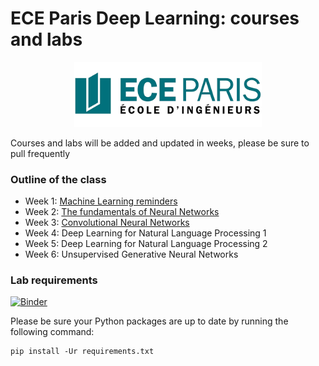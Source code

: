 # ECE Paris Deep Learning: courses and labs

<p style="text-align: center">
<a href="http://www.ece.fr/school-of-engineering/"><img
  src="1-ML_reminders/images/ece_logo.png" width="300"/></a>
</p>

Courses and labs will be added and updated in weeks, please be sure to pull frequently

### Outline of the class

- Week 1: [Machine Learning reminders](https://ece-deep-learning.github.io/courses_labs/1-ML_reminders/index.html)
- Week 2: [The fundamentals of Neural Networks](https://ece-deep-learning.github.io/courses_labs/2-Fundamentals_NNs/index.html)
- Week 3: [Convolutional Neural Networks](https://ece-deep-learning.github.io/courses_labs/3-CNN/index.html)
- Week 4: Deep Learning for Natural Language Processing 1
- Week 5: Deep Learning for Natural Language Processing 2
- Week 6: Unsupervised Generative Neural Networks

### Lab requirements

[![Binder](https://mybinder.org/badge_logo.svg)](https://mybinder.org/v2/gh/ECE-Deep-Learning/courses_labs/gh-pages)

Please be sure your Python packages are up to date by running the following command:
```    
pip install -Ur requirements.txt
```
